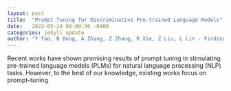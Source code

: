 ```yaml
---
layout: post
title:  "Prompt Tuning for Discriminative Pre-trained Language Models"
date:   2022-05-24 00:00:36 -0400
categories: jekyll update
author: "Y Yao, B Dong, A Zhang, Z Zhang, R Xie, Z Liu, L Lin - Findings of the Association , 2022"
---
```

Recent works have shown promising results of prompt tuning in stimulating pre-trained language models (PLMs) for natural language processing (NLP) tasks. However, to the best of our knowledge, existing works focus on prompt-tuning 